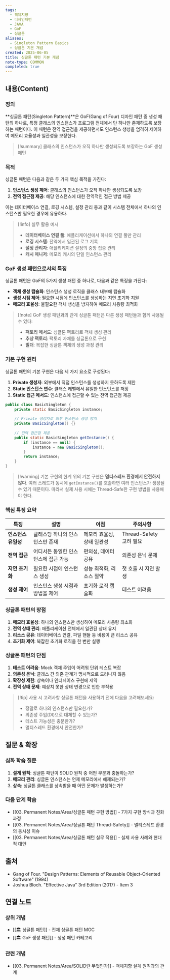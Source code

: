 ```yaml
---
tags:
  - 객체지향
  - 디자인패턴
  - JAVA
  - GoF
  - 싱글톤
aliases:
  - Singleton Pattern Basics
  - 싱글톤 기본 개념
created: 2025-06-05
title: 싱글톤 패턴 기본 개념
note-type: COMMON
completed: true
---
```


## 내용(Content)

### 정의

**싱글톤 패턴(Singleton Pattern)**은 GoF(Gang of Four) 디자인 패턴 중 생성 패턴의 하나로, 특정 클래스의 인스턴스가 프로그램 전체에서 단 하나만 존재하도록 보장하는 패턴이다. 이 패턴은 전역 접근점을 제공하면서도 인스턴스 생성을 엄격히 제어하여 메모리 효율성과 일관성을 보장한다.

>[!summary]
>클래스의 인스턴스가 오직 하나만 생성되도록 보장하는 GoF 생성 패턴
### 목적

싱글톤 패턴은 다음과 같은 두 가지 핵심 목적을 가진다:

1. **인스턴스 생성 제어**: 클래스의 인스턴스가 오직 하나만 생성되도록 보장
2. **전역 접근점 제공**: 해당 인스턴스에 대한 전역적인 접근 방법 제공

이는 데이터베이스 연결, 로깅 시스템, 설정 관리 등과 같이 시스템 전체에서 하나의 인스턴스만 필요한 경우에 유용하다.

>[!info] 실무 활용 예시
>- **데이터베이스 연결 풀**: 애플리케이션에서 하나의 연결 풀만 관리
>- **로깅 시스템**: 전역에서 일관된 로그 기록
>- **설정 관리자**: 애플리케이션 설정의 중앙 집중 관리
>- **캐시 매니저**: 메모리 캐시의 단일 인스턴스 관리

### GoF 생성 패턴으로서의 특징

싱글톤 패턴은 GoF의 5가지 생성 패턴 중 하나로, 다음과 같은 특징을 가진다:

- **객체 생성 캡슐화**: 인스턴스 생성 로직을 클래스 내부에 캡슐화
- **생성 시점 제어**: 필요한 시점에 인스턴스를 생성하는 지연 초기화 지원
- **메모리 효율성**: 불필요한 객체 생성을 방지하여 메모리 사용량 최적화

>[!note] GoF 생성 패턴과의 관계
>싱글톤 패턴은 다른 생성 패턴들과 함께 사용될 수 있다:
>- **팩토리 메서드**: 싱글톤 팩토리로 객체 생성 관리
>- **추상 팩토리**: 팩토리 자체를 싱글톤으로 구현
>- **빌더**: 복잡한 싱글톤 객체의 생성 과정 관리

### 기본 구현 원리

싱글톤 패턴의 기본 구현은 다음 세 가지 요소로 구성된다:

1. **Private 생성자**: 외부에서 직접 인스턴스를 생성하지 못하도록 제한
2. **Static 인스턴스 변수**: 클래스 레벨에서 유일한 인스턴스를 저장
3. **Static 접근 메서드**: 인스턴스에 접근할 수 있는 전역 접근점 제공

```java
public class BasicSingleton {
    private static BasicSingleton instance;
    
    // Private 생성자로 외부 인스턴스 생성 방지
    private BasicSingleton() {}
    
    // 전역 접근점 제공
    public static BasicSingleton getInstance() {
        if (instance == null) {
            instance = new BasicSingleton();
        }
        return instance;
    }
}
```

>[!warning] 기본 구현의 한계
>위의 기본 구현은 **멀티스레드 환경에서 안전하지 않다**. 여러 스레드가 동시에 `getInstance()`를 호출하면 여러 인스턴스가 생성될 수 있기 때문이다. 따라서 실제 사용 시에는 Thread-Safe한 구현 방법을 사용해야 한다.

### 핵심 특징 요약

| 특징           | 설명                   | 이점              | 주의사항                |
| ------------ | -------------------- | --------------- | ------------------- |
| **인스턴스 유일성** | 클래스당 하나의 인스턴스만 존재    | 메모리 효율성, 상태 일관성 | Thread-Safety 고려 필요 |
| **전역 접근**    | 어디서든 동일한 인스턴스에 접근 가능 | 편의성, 데이터 공유     | 의존성 은닉 문제           |
| **지연 초기화**   | 필요한 시점에 인스턴스 생성      | 성능 최적화, 리소스 절약  | 첫 호출 시 지연 발생        |
| **생성 제어**    | 인스턴스 생성 시점과 방법을 제어   | 초기화 로직 캡슐화      | 테스트 어려움             |

### 싱글톤 패턴의 장점

1. **메모리 효율성**: 하나의 인스턴스만 생성하여 메모리 사용량 최소화
2. **전역 상태 관리**: 애플리케이션 전체에서 일관된 상태 유지
3. **리소스 공유**: 데이터베이스 연결, 파일 핸들 등 비용이 큰 리소스 공유
4. **초기화 제어**: 복잡한 초기화 로직을 한 번만 실행

### 싱글톤 패턴의 단점

1. **테스트 어려움**: Mock 객체 주입이 어려워 단위 테스트 복잡
2. **의존성 은닉**: 클래스 간 의존 관계가 명시적으로 드러나지 않음
3. **확장성 제한**: 상속이나 인터페이스 구현에 제약
4. **전역 상태 문제**: 예상치 못한 상태 변경으로 인한 부작용

>[!tip] 사용 시 고려사항
>싱글톤 패턴을 사용하기 전에 다음을 고려해보세요:
>- 정말로 하나의 인스턴스만 필요한가?
>- 의존성 주입(DI)으로 대체할 수 있는가?
>- 테스트 가능성은 충분한가?
>- 멀티스레드 환경에서 안전한가?

## 질문 & 확장

### 심화 학습 질문

1. **설계 원칙**: 싱글톤 패턴이 SOLID 원칙 중 어떤 부분과 충돌하는가?
2. **메모리 관리**: 싱글톤 인스턴스는 언제 메모리에서 해제되는가?
3. **상속**: 싱글톤 클래스를 상속받을 때 어떤 문제가 발생하는가?

### 다음 단계 학습

- [[03. Permanent Notes/Area/싱글톤 패턴 구현 방법]] - 7가지 구현 방식과 진화 과정
- [[03. Permanent Notes/Area/싱글톤 패턴 Thread-Safety]] - 멀티스레드 환경의 동시성 이슈
- [[03. Permanent Notes/Area/싱글톤 패턴 실무 적용]] - 실제 사용 사례와 현대적 대안

## 출처

- Gang of Four. "Design Patterns: Elements of Reusable Object-Oriented Software" (1994)
- Joshua Bloch. "Effective Java" 3rd Edition (2017) - Item 3

## 연결 노트

### 상위 개념
- [[🏛️ 싱글톤 패턴]] - 전체 싱글톤 패턴 MOC
- [[🏛️ GoF 생성 패턴]] - 생성 패턴 카테고리

### 관련 개념
- [[03. Permanent Notes/Area/SOLID란 무엇인가]] - 객체지향 설계 원칙과의 관계
